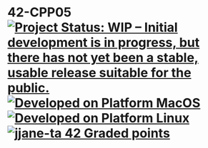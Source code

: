# 42-CPP05 [![Project Status: WIP – Initial development is in progress, but there has not yet been a stable, usable release suitable for the public.](https://www.repostatus.org/badges/latest/wip.svg)](https://www.repostatus.org/#wip) [![Developed on Platform MacOS](https://badgen.net/badge/Platform/macOS/grey?icon=default)](#) [![Developed on Platform Linux](https://badgen.net/badge/Platform/Linux/grey?icon=default)](#) [![jjane-ta 42 Graded points](https://badgen.net/badge/Grade/pending/black?icon=default)](#)

